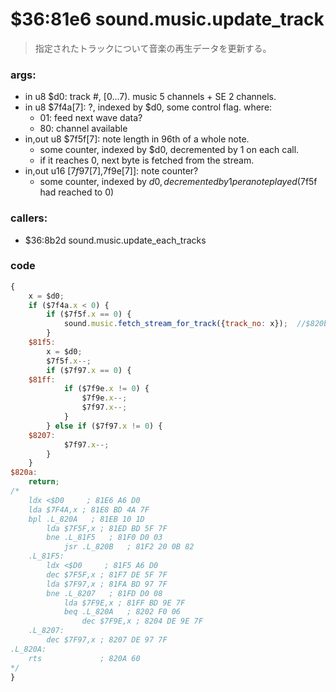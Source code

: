 ﻿
# $36:81e6 sound.music.update_track
>指定されたトラックについて音楽の再生データを更新する。

### args:
+	in u8 $d0: track #, [0...7). music 5 channels + SE 2 channels.
+	in u8 $7f4a[7]: ?, indexed by $d0, some control flag. where:
	-   01: feed next wave data?
	-   80: channel available
+	in,out u8 $7f5f[7]: note length in 96th of a whole note.
	-	some counter, indexed by $d0, decremented by 1 on each call.
	-	if it reaches 0, next byte is fetched from the stream.
+	in,out u16 [$7f97[7],$7f9e[7]]: note counter?
	-	some counter, indexed by $d0, decremented by 1 per a note played ($7f5f had reached to 0)

### callers:
+	$36:8b2d sound.music.update_each_tracks

### code
```js
{
	x = $d0;
	if ($7f4a.x < 0) {
		if ($7f5f.x == 0) {
			sound.music.fetch_stream_for_track({track_no: x});	//$820b();
		}
	$81f5:
		x = $d0;
		$7f5f.x--;
		if ($7f97.x == 0) {
	$81ff:
			if ($7f9e.x != 0) {
				$7f9e.x--;
				$7f97.x--;
			}
		} else if ($7f97.x != 0) {
	$8207:
			$7f97.x--;
		}
	}
$820a:
	return;
/*
    ldx <$D0     ; 81E6 A6 D0
    lda $7F4A,x ; 81E8 BD 4A 7F
    bpl .L_820A   ; 81EB 10 1D
		lda $7F5F,x ; 81ED BD 5F 7F
		bne .L_81F5   ; 81F0 D0 03
			jsr .L_820B   ; 81F2 20 0B 82
	.L_81F5:
		ldx <$D0     ; 81F5 A6 D0
		dec $7F5F,x ; 81F7 DE 5F 7F
		lda $7F97,x ; 81FA BD 97 7F
		bne .L_8207   ; 81FD D0 08
			lda $7F9E,x ; 81FF BD 9E 7F
			beq .L_820A   ; 8202 F0 06
				dec $7F9E,x ; 8204 DE 9E 7F
	.L_8207:
		dec $7F97,x ; 8207 DE 97 7F
.L_820A:
    rts             ; 820A 60
*/
}
```

